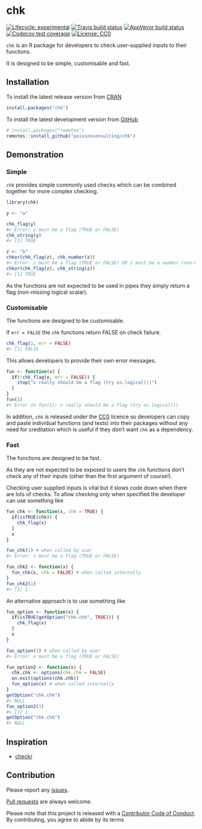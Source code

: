 
<!-- README.md is generated from README.Rmd. Please edit that file -->

# chk

<!-- badges: start -->

[![Lifecycle:
experimental](https://img.shields.io/badge/lifecycle-experimental-orange.svg)](https://www.tidyverse.org/lifecycle/#experimental)
[![Travis build
status](https://travis-ci.com/poissonconsulting/chk.svg?branch=master)](https://travis-ci.com/poissonconsulting/chk)
[![AppVeyor build
status](https://ci.appveyor.com/api/projects/status/github/poissonconsulting/chk?branch=master&svg=true)](https://ci.appveyor.com/project/poissonconsulting/chk)
[![Codecov test
coverage](https://codecov.io/gh/poissonconsulting/chk/branch/master/graph/badge.svg)](https://codecov.io/gh/poissonconsulting/chk?branch=master)
[![License:
CC0](https://img.shields.io/badge/License-CC0-blue.svg)](https://creativecommons.org/publicdomain/zero/1.0/)
<!-- badges: end -->

`chk` is an R package for developers to check user-supplied inputs to
their functions.

It is designed to be simple, customisable and fast.

## Installation

To install the latest release version from
[CRAN](https://cran.r-project.org)

``` r
install.packages("chk")
```

To install the latest development version from
[GitHub](https://github.com/poissonconsulting/chk)

``` r
# install.packages("remotes")
remotes::install_github("poissonconsulting/chk")
```

## Demonstration

### Simple

`chk` provides simple commonly used checks which can be combined
together for more complex checking.

``` r
library(chk)

y <- "a"

chk_flag(y)
#> Error: y must be a flag (TRUE or FALSE)
chk_string(y)
#> [1] TRUE

z <- "b"
chkor(chk_flag(z), chk_number(z))
#> Error: z must be a flag (TRUE or FALSE) OR z must be a number (non-missing numeric scalar)
chkor(chk_flag(z), chk_string(z))
#> [1] TRUE
```

As the functions are not expected to be used in pipes they simply return
a flag (non-missing logical scalar).

### Customisable

The functions are designed to be customisable.

If `err = FALSE` the `chk` functions return FALSE on check failure.

``` r
chk_flag(1, err = FALSE)
#> [1] FALSE
```

This allows developers to provide their own error messages.

``` r
fun <- function(x) {
  if(!chk_flag(x, err = FALSE)) {
    stop("x really should be a flag (try as.logical())")
  }
}
fun(1)
#> Error in fun(1): x really should be a flag (try as.logical())
```

In addition, `chk` is released under the
[CC0](https://creativecommons.org/publicdomain/zero/1.0/) licence so
developers can copy and paste individual functions (and tests) into
their packages without any need for creditation which is useful if they
don’t want `chk` as a dependency.

### Fast

The functions are designed to be fast.

As they are not expected to be exposed to users the `chk` functions
don’t check any of their inputs (other than the first argument of
course\!).

Checking user supplied inputs is vital but it slows code down when there
are lots of checks. To allow checking only when specified the developer
can use something like

``` r
fun_chk <- function(x, chk = TRUE) {
  if(isTRUE(chk)) {
    chk_flag(x)
  }
  x
}

fun_chk(1) # when called by user
#> Error: x must be a flag (TRUE or FALSE)

fun_chk2 <- function(x) {
  fun_chk(x, chk = FALSE) # when called internally
}
fun_chk2(1)
#> [1] 1
```

An alternative approach is to use something like

``` r
fun_option <- function(x) {
  if(isTRUE(getOption("chk.chk", TRUE))) {
    chk_flag(x)
  }
  x
}

fun_option(1) # when called by user
#> Error: x must be a flag (TRUE or FALSE)

fun_option2 <- function(x) {
  chk.chk <- options(chk.chk = FALSE)
  on.exit(options(chk.chk))
  fun_option(x) # when called internally
}
getOption("chk.chk")
#> NULL
fun_option2(1)
#> [1] 1
getOption("chk.chk")
#> NULL
```

## Inspiration

  - [checkr](https://github.com/poissonconsulting/checkr/)

## Contribution

Please report any
[issues](https://github.com/poissonconsulting/chk/issues).

[Pull requests](https://github.com/poissonconsulting/chk/pulls) are
always welcome.

Please note that this project is released with a [Contributor Code of
Conduct](https://github.com/poissonconsulting/chk/blob/master/CODE_OF_CONDUCT.md).
By contributing, you agree to abide by its terms
